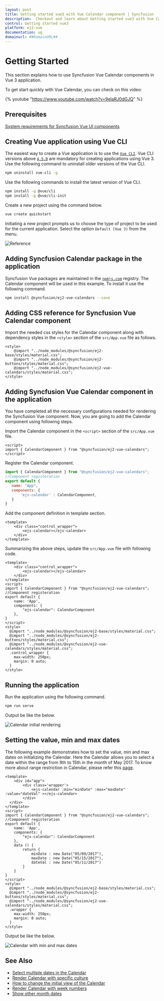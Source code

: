```yaml
---
layout: post
title: Getting started vue3 with Vue Calendar component | Syncfusion
description:  Checkout and learn about Getting started vue3 with Vue Calendar component of Syncfusion Essential JS 2 and more details.
control: Getting started vue3 
platform: ej2-vue
documentation: ug
domainurl: ##DomainURL##
---
```


# Getting Started

This section explains how to use Syncfusion Vue Calendar components in Vue 3 application.

To get start quickly with Vue Calendar, you can check on this video:

{% youtube "https://www.youtube.com/watch?v=9eIaRJ0dGJQ" %}

## Prerequisites

[System requirements for Syncfusion Vue UI components](https://ej2.syncfusion.com/vue/documentation/system-requirements/)

## Creating Vue application using Vue CLI

The easiest way to create a Vue application is to use the [`Vue CLI`](https://github.com/vuejs/vue-cli). Vue CLI versions above [`4.5.0`](https://v3.vuejs.org/guide/migration/introduction.html#vue-cli) are mandatory for creating applications using Vue 3. Use the following command to uninstall older versions of the Vue CLI.

```bash
npm uninstall vue-cli -g
```

Use the following commands to install the latest version of Vue CLI.

```bash
npm install -g @vue/cli
npm install -g @vue/cli-init
```

Create a new project using the command below.

```bash
vue create quickstart
```

Initiating a new project prompts us to choose the type of project to be used for the current application. Select the option `Default (Vue 3)` from the menu.

![Reference](./images/vue3-terminal.png)

## Adding Syncfusion Calendar package in the application

 Syncfusion Vue packages are maintained in the [`npmjs.com`](https://www.npmjs.com/~syncfusionorg) registry.
The Calendar component will be used in this example. To install it use the following command.

```bash
npm install @syncfusion/ej2-vue-calendars --save
```

## Adding CSS reference for Syncfusion Vue Calendar component

Import the needed css styles for the Calendar component along with dependency styles in the `<style>` section of the `src/App.vue` file as follows.

```
<style>
    @import "../node_modules/@syncfusion/ej2-base/styles/material.css";
    @import "../node_modules/@syncfusion/ej2-buttons/styles/material.css";
    @import "../node_modules/@syncfusion/ej2-vue-calendars/styles/material.css";
</style>
```

## Adding Syncfusion Vue Calendar component in the application

You have completed all the necessary configurations needed for rendering the Syncfusion Vue component. Now, you are going to add the Calendar component using following steps.

Import the Calendar component in the `<script>` section of the `src/App.vue` file.

```
<script>
import { CalendarComponent } from "@syncfusion/ej2-vue-calendars";
</script>
```

Register the Calendar component.

 ```js
import { CalendarComponent } from "@syncfusion/ej2-vue-calendars";
//Component registeration
export default {
    name: "App",
    components: {
        'ejs-calendar' : CalendarComponent,
    }
}
```

Add the component definition in template section.

```
<template>
    <div class="control_wrapper">
        <ejs-calendar></ejs-calendar>
    </div>
</template>
```

Summarizing the above steps, update the `src/App.vue` file with following code.

```
<template>
    <div class="control_wrapper">
        <ejs-calendar></ejs-calendar>
    </div>
</template>
<script>
import { CalendarComponent } from "@syncfusion/ej2-vue-calendars";
//Component registeration
export default {
    name: 'App',
    components: {
        "ejs-calendar": CalendarComponent
    },
}
</script>
<style>
  @import "../node_modules/@syncfusion/ej2-base/styles/material.css";
  @import "../node_modules/@syncfusion/ej2-buttons/styles/material.css";
  @import "../node_modules/@syncfusion/ej2-vue-calendars/styles/material.css";
  .control_wrapper {
    max-width: 250px;
    margin: 0 auto;
  }
</style>
```

## Running the application

Run the application using the following command.

```bash
npm run serve
```

Output be like the below.

![Calendar initial rendering](./images/calendar.png)

## Setting the value, min and max dates

The following example demonstrates how to set the value, min and max dates on initializing the Calendar. Here the Calendar allows you to select a date within the range from 9th to 15th in the month of May 2017. To know more about range restriction in Calendar, please refer this [page](./date-range).

```
<template>
    <div id="app">
        <div class='wrapper'>
            <ejs-calendar :min="minDate" :max="maxDate" :value="dateVal" ></ejs-calendar>
        </div>
  </div>
</template>
<script>
import { CalendarComponent } from "@syncfusion/ej2-vue-calendars";
//Component registeration
export default {
    name: 'App',
    components: {
        "ejs-calendar": CalendarComponent
    },
    data () {
        return {
            minDate : new Date("05/09/2017"),
            maxDate : new Date("05/15/2017"),
            dateVal : new Date("05/11/2017")
        }
    }
}
</script>
<style>
  @import "../node_modules/@syncfusion/ej2-base/styles/material.css";
  @import "../node_modules/@syncfusion/ej2-buttons/styles/material.css";
  @import "../node_modules/@syncfusion/ej2-vue-calendars/styles/material.css";
  .wrapper {
    max-width: 250px;
    margin: 0 auto;
  }
</style>
```

Output be like the below.

![Calendar with min and max dates](./images/range.png)

## See Also

* [Select multiple dates in the Calendar](./multi-select)
* [Render Calendar with specific culture](./globalization)
* [How to change the initial view of the Calendar](./calendar-views)
* [Render Calendar with week numbers](./how-to/render-the-calendar-with-week-numbers)
* [Show other month dates](./how-to/show-dates-of-other-months)
